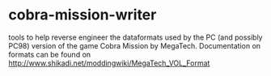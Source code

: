 # cobra-mission-writer
tools to help reverse engineer the dataformats used by the PC (and possibly PC98) version of the game Cobra Mission by MegaTech. Documentation on formats can be found on http://www.shikadi.net/moddingwiki/MegaTech_VOL_Format
